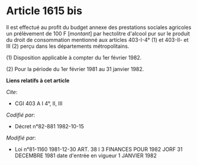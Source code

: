# Article 1615 bis

Il est effectué au profit du budget annexe des prestations sociales agricoles un prélèvement de 100 F [*montant*] par
hectolitre d'alcool pur sur le produit du droit de consommation mentionné aux articles 403-I-4° (1) et 403-II- et III (2)
perçu dans les départements métropolitains.

(1) Disposition applicable à compter du 1er février 1982.

(2) Pour la période du 1er février 1981 au 31 janvier 1982.

**Liens relatifs à cet article**

_Cite_:

  - CGI 403 A I 4°, II, III

_Codifié par_:

  - Décret n°82-881 1982-10-15

_Modifié par_:

  - Loi n°81-1160 1981-12-30 ART. 38 I 3 FINANCES POUR 1982 JORF 31 DECEMBRE 1981 date d'entrée en vigueur 1 JANVIER 1982
